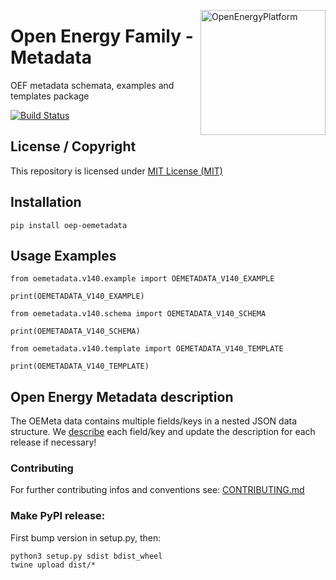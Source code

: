 ﻿<a href="http://oep.iks.cs.ovgu.de/"><img align="right" width="200" height="200" src="https://avatars2.githubusercontent.com/u/37101913?s=400&u=9b593cfdb6048a05ea6e72d333169a65e7c922be&v=4" alt="OpenEnergyPlatform"></a>

# Open Energy Family - Metadata

OEF metadata schemata, examples and templates package

[![Build Status](https://travis-ci.org/OpenEnergyPlatform/oemetadata.svg?branch=develop)](https://travis-ci.org/OpenEnergyPlatform/oemetadata)

## License / Copyright

This repository is licensed under [MIT License (MIT)](https://spdx.org/licenses/MIT.html)

## Installation

`pip install oep-oemetadata`

## Usage Examples

```
from oemetadata.v140.example import OEMETADATA_V140_EXAMPLE

print(OEMETADATA_V140_EXAMPLE)
```

```
from oemetadata.v140.schema import OEMETADATA_V140_SCHEMA

print(OEMETADATA_V140_SCHEMA)
```

```
from oemetadata.v140.template import OEMETADATA_V140_TEMPLATE

print(OEMETADATA_V140_TEMPLATE)
```

## Open Energy Metadata description

The OEMeta data contains multiple fields/keys in a nested JSON data structure. We [describe](https://github.com/OpenEnergyPlatform/oemetadata/blob/develop/metadata/latest/metadata_key_description.md)
each field/key and update the description for each release if necessary!






### Contributing

For further contributing infos and conventions see: [CONTRIBUTING.md](./CONTRIBUTING.md)

### Make PyPI release:

First bump version in setup.py, then:

```
python3 setup.py sdist bdist_wheel
twine upload dist/*
```
